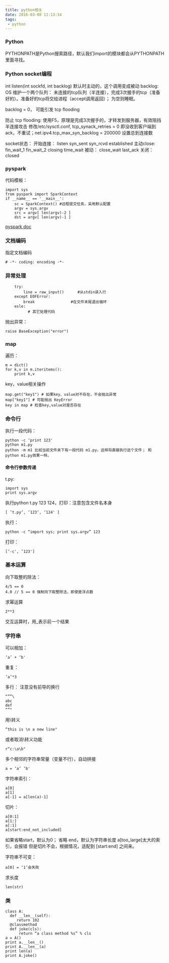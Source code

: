 ```yaml
---
title: python相关
date: 2016-03-08 11:13:14
tags:
 - python
---
```


### Python

PYTHONPATH是Python搜索路径，默认我们import的模块都会从PYTHONPATH里面寻找。

### Python socket编程

int listen(int sockfd, int backlog)
默认时主动的，这个调用变成被动
backlog: OS 维护一个两个队列： 未连接的tcp队列（半连接），完成3次握手的tcp（准备好的）。准备好的tcp将交给进程（accept调用返回）； 为空则睡眠。

backlog = 0， 可能引发 tcp flooding

防止 tcp flooding:
使用F5，原理是完成3次握手的，才转发到服务器，有效阻挡半连接攻击
修改/etc/sysctl.conf, tcp_synack_retries = 0 即没收到客户端到ack，不重试；net.ipv4.tcp_max_syn_backlog = 200000 设置总到连接数

socket状态：
开始连接：
listen
syn_sent
syn_rcvd
established
主动close:
fin_wait_1
fin_wait_2
closing
time_wait
被动：
close_wait
last_ack
关闭：
closed





### pyspark

代码模板：

    import sys 
    from pyspark import SparkContext 
    if __name__ == '__main__':
        sc = SparkContext() #远程提交任务，采用默认配置 
        argv = sys.argv 
        src = argv[ len(argv)-2 ] 
        dst = argv[ len(argv)-1 ]

[pyspark doc](https://spark.apache.org/docs/1.3.1/api/python/pyspark.html)

### 文档编码

指定文档编码

    # -*- coding: encoding -*-

### 异常处理

        try:
            line = raw_input()      #从stdin读入行
        except EOFError:
            break                #在文件末尾退出循环
        esle:
              # 其它处理代码

抛出异常：

    raise BaseException("error")

### map

遍历：

    m = dict()
    for k,v in m.iteritems():
        print k,v

key，value相关操作

    map.get("key1") # 如果key、value对不存在，不会抛出异常
    map["key1"] # 可能抛出 KeyError 
    key in map # 检查key,value对是否存在


### 命令行

执行一段代码：

    python -c ‘print 123'
    python m1.py
    python -m m1 比如当前文件夹下有一段代码 m1.py，这样将直接执行这个文件； 和 python m1.py效果一样。

#### 命令行参数传递

t.py:

    import sys
    print sys.argv 
执行python t.py 123 124，打印：注意包含文件名本身

    [ ’t.py’, ‘123’, ‘124' ]

执行：

    python -c “import sys; print sys.argv” 123
    
打印：

    [‘-c', ‘123']

### 基本运算

向下取整的除法：
 
    4/5 == 0
    4.0 // 5 == 0 强制向下取整除法，即使是浮点数

求幂运算
    
    2**3

交互运算时，用_表示前一个结果

### 字符串
可以相加：

    ‘a’ + ‘b'

重复：
    
    ‘a’*3

多行： 注意没有前导的换行

    “””\
    abc
    def
    “”"
用\转义

    “this is \n a new line"

或者取消\转义功能

    r“c:\a\b"

多个相邻的字符串常量（变量不行），自动拼接

    a = ‘a’ ‘b'

字符串索引：

    a[0]
    a[1]
    a[-1] = a[len(a)-1]

切片：

    a[0:1]
    a[1:]
    a[:1]
    a[start:end_not_included]

如果省略start，默认为0； 省略 end，默认为字符串长度
a[too_large]太大的索引，会报错
但是切片不会，根据情况，适配到 [start:end] 之间来。


字符串不可变：
    
    a[0] = ‘1’会失败

求长度
    
    len(str)

### 类

    class A:
      def __len__(self):
         return 102
      @classmethod
      def joke(cls):
          return “a class method %s” % cls
    a = A()
    print a.__len__()
    print A.__len__(a)
    print len(a)
    print A.joke()

